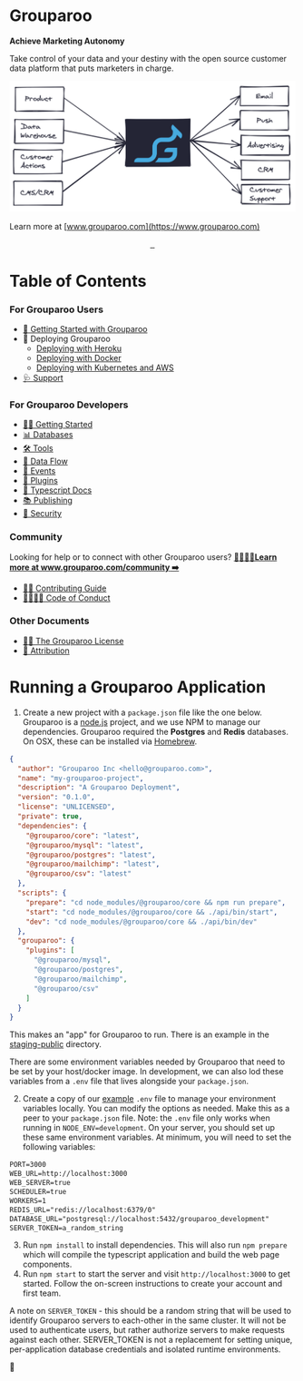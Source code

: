 # Grouparoo

**Achieve Marketing Autonomy**

Take control of your data and your destiny with the open source customer data platform that puts marketers in charge.

![Grouparoo Data Bowtie](https://raw.githubusercontent.com/grouparoo/grouparoo/master/documents/images/grouparoo-bowtie.png)

Learn more at [www.grouparoo.com](https://www.grouparoo.com)

<p align="center">
  <a aria-label="NPM version" href="https://www.npmjs.com/package/@grouparoo/core">
    <img alt="" src="https://img.shields.io/npm/v/@grouparoo/core.svg?style=for-the-badge&labelColor=242436">
  </a>
  <a aria-label="Node version" href="https://www.npmjs.com/package/@grouparoo/core">
    <img alt="" src="https://img.shields.io/node/v/@grouparoo/core.svg?style=for-the-badge&labelColor=242436">
  </a>
  <a aria-label="License" href="https://github.com/grouparoo/grouparoo/blob/master/LICENSE.txt">
    <img alt="" src="https://img.shields.io/npm/l/@grouparoo/core.svg?style=for-the-badge&labelColor=242436">
  </a>
</p>

# Table of Contents

### For Grouparoo Users

- [ 🎉 Getting Started with Grouparoo](https://github.com/grouparoo/grouparoo/blob/master/documents/deployment/getting-started.md)
- 🦾 Deploying Grouparoo
  - [Deploying with Heroku](https://github.com/grouparoo/grouparoo/blob/master/documents/deployment/heroku.md)
  - [Deploying with Docker](https://github.com/grouparoo/grouparoo/blob/master/documents/deployment/docker.md)
  - [Deploying with Kubernetes and AWS](https://github.com/grouparoo/grouparoo/blob/master/documents/deployment/aws-and-k8s.md)
- [🩺 Support](https://github.com/grouparoo/grouparoo/blob/master/.github/SUPPORT.md)

### For Grouparoo Developers

- [👩‍💻 Getting Started](https://github.com/grouparoo/grouparoo/blob/master/documents/development/getting-started.md)
- [📊 Databases](https://github.com/grouparoo/grouparoo/blob/master/documents/development/databases.md)
- [🛠 Tools](https://github.com/grouparoo/grouparoo/blob/master/documents/development/tools.md)
- [🌊 Data Flow](https://github.com/grouparoo/grouparoo/blob/master/documents/development/dataflow.md)
- [🏹 Events](https://github.com/grouparoo/grouparoo/blob/master/documents/development/events.md)
- [🤝 Plugins](https://github.com/grouparoo/grouparoo/blob/master/documents/development/plugins.md)
- [📑 Typescript Docs](https://docs.grouparoo.com)
- [📚 Publishing](https://github.com/grouparoo/grouparoo/blob/master/documents/development/publishing.md)
- [👻 Security](https://github.com/grouparoo/grouparoo/blob/master/.github/SECURITY.md)

### Community

Looking for help or to connect with other Grouparoo users? **[👩‍💻👨‍💻Learn more at www.grouparoo.com/community ➡️](https://www.grouparoo.com/community)**

- [👷‍♀️ Contributing Guide](https://www.grouparoo.com/community)
- [👨‍👩‍👧‍👦 Code of Conduct](https://github.com/grouparoo/grouparoo/blob/master/CODE_OF_CONDUCT.md)

### Other Documents

- [👩‍⚖️ The Grouparoo License](https://github.com/grouparoo/grouparoo/blob/master/LICENSE.txt)
- [🙏 Attribution](https://github.com/grouparoo/grouparoo/blob/master/documents/legal/attribution.md)

# Running a Grouparoo Application

1. Create a new project with a `package.json` file like the one below. Grouparoo is a [node.js](https://nodejs.org/) project, and we use NPM to manage our dependencies. Grouparoo required the **Postgres** and **Redis** databases. On OSX, these can be installed via [Homebrew](https://brew.sh/).

```json
{
  "author": "Grouparoo Inc <hello@grouparoo.com>",
  "name": "my-grouparoo-project",
  "description": "A Grouparoo Deployment",
  "version": "0.1.0",
  "license": "UNLICENSED",
  "private": true,
  "dependencies": {
    "@grouparoo/core": "latest",
    "@grouparoo/mysql": "latest",
    "@grouparoo/postgres": "latest",
    "@grouparoo/mailchimp": "latest",
    "@grouparoo/csv": "latest"
  },
  "scripts": {
    "prepare": "cd node_modules/@grouparoo/core && npm run prepare",
    "start": "cd node_modules/@grouparoo/core && ./api/bin/start",
    "dev": "cd node_modules/@grouparoo/core && ./api/bin/dev"
  },
  "grouparoo": {
    "plugins": [
      "@grouparoo/mysql",
      "@grouparoo/postgres",
      "@grouparoo/mailchimp",
      "@grouparoo/csv"
    ]
  }
}
```

This makes an "app" for Grouparoo to run. There is an example in the [staging-public](https://github.com/grouparoo/grouparoo/tree/master/apps/staging-public) directory.

There are some environment variables needed by Grouparoo that need to be set by your host/docker image. In development, we can also lod these variables from a `.env` file that lives alongside your `package.json`.

2. Create a copy of our [example](https://github.com/grouparoo/grouparoo/blob/master/apps/staging-public/.env.example) `.env` file to manage your environment variables locally. You can modify the options as needed. Make this as a peer to your `package.json` file. Note: the `.env` file only works when running in `NODE_ENV=development`. On your server, you should set up these same environment variables. At minimum, you will need to set the following variables:

```shell
PORT=3000
WEB_URL=http://localhost:3000
WEB_SERVER=true
SCHEDULER=true
WORKERS=1
REDIS_URL="redis://localhost:6379/0"
DATABASE_URL="postgresql://localhost:5432/grouparoo_development"
SERVER_TOKEN=a_random_string
```

3. Run `npm install` to install dependencies. This will also run `npm prepare` which will compile the typescript application and build the web page components.
4. Run `npm start` to start the server and visit `http://localhost:3000` to get started. Follow the on-screen instructions to create your account and first team.

A note on `SERVER_TOKEN` - this should be a random string that will be used to identify Grouparoo servers to each-other in the same cluster. It will not be used to authenticate users, but rather authorize servers to make requests against each other. SERVER_TOKEN is not a replacement for setting unique, per-application database credentials and isolated runtime environments.

🦘
